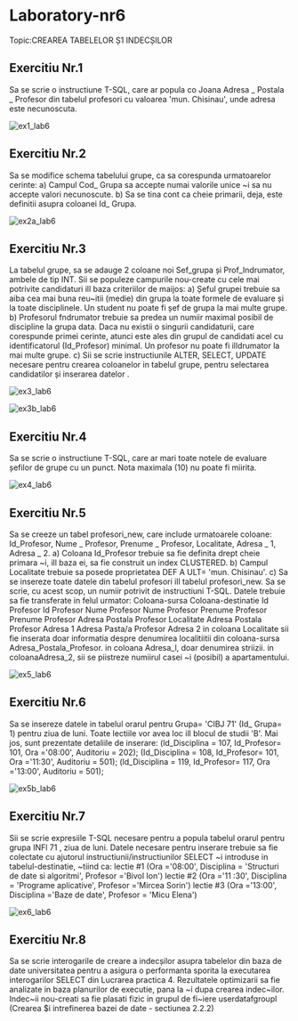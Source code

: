# Laboratory-nr6
Topic:CREAREA TABELELOR Ș1 INDECȘILOR
## Exercitiu Nr.1
Sa se scrie o instructiune T-SQL, care ar popula co Joana Adresa _ Postala _ Profesor din tabelul
profesori cu valoarea 'mun. Chisinau', unde adresa este necunoscuta.

![ex1_lab6](https://user-images.githubusercontent.com/33803222/48761616-c39ccd80-ecb1-11e8-94b4-ebeeb9f5d7a5.PNG)

## Exercitiu Nr.2
Sa se modifice schema tabelului grupe, ca sa corespunda urmatoarelor cerinte:
a) Campul Cod_ Grupa sa accepte numai valorile unice ~i sa nu accepte valori necunoscute.
b) Sa se tina cont ca cheie primarii, deja, este definitii asupra coloanei Id_ Grupa.

![ex2a_lab6](https://user-images.githubusercontent.com/33803222/48761617-c5ff2780-ecb1-11e8-93b7-661aaa620d72.PNG)

## Exercitiu Nr.3
La tabelul grupe, sa se adauge 2 coloane noi Sef_grupa și Prof_Indrumator, ambele de tip
INT. Sii se populeze campurile nou-create cu cele mai potrivite candidaturi ill baza criteriilor
de maijos:
a) Șeful grupei trebuie sa aiba cea mai buna reu~itii (medie) din grupa la toate formele de
evaluare și la toate disciplinele. Un student nu poate fi șef de grupa la mai multe grupe.
b) Profesorul fndrumator trebuie sa predea un numiir maximal posibil de discipline la grupa
data. Daca nu existii o singurii candidaturii, care corespunde primei cerinte, atunci este
ales din grupul de candidati acel cu identificatorul (Id_Profesor) minimal. Un profesor nu
poate fi illdrumator la mai multe grupe.
c) Sii se scrie instructiunile ALTER, SELECT, UPDATE necesare pentru crearea coloanelor
in tabelul grupe, pentru selectarea candidatilor și inserarea datelor .

![ex3_lab6](https://user-images.githubusercontent.com/33803222/48761620-c8618180-ecb1-11e8-85d2-3f89d6c4e4de.PNG)

![ex3b_lab6](https://user-images.githubusercontent.com/33803222/48761624-cac3db80-ecb1-11e8-812a-4ce498b43ad9.PNG)

## Exercitiu Nr.4
Sa se scrie o instructiune T-SQL, care ar mari toate notele de evaluare șefilor de grupe cu un
punct. Nota maximala (10) nu poate fi miirita.

![ex4_lab6](https://user-images.githubusercontent.com/33803222/48761742-11193a80-ecb2-11e8-8dd4-058dc29a3349.PNG)

## Exercitiu Nr.5
Sa se creeze un tabel profesori_new, care include urmatoarele coloane: Id_Profesor,
Nume _ Profesor, Prenume _ Profesor, Localitate, Adresa _ 1, Adresa _ 2.
a) Coloana Id_Profesor trebuie sa fie definita drept cheie primara ~i, ill baza ei, sa fie
construit un index CLUSTERED.
b) Campul Localitate trebuie sa posede proprietatea DEF A ULT= 'mun. Chisinau'.
c) Sa se insereze toate datele din tabelul profesori ill tabelul profesori_new. Sa se scrie, cu
acest scop, un numiir potrivit de instructiuni T-SQL. Datele trebuie sa fie transferate in
felul urmator:
Coloana-sursa Coloana-destinatie
Id Profesor Id Profesor
Nume Profesor Nume Profesor
Prenume Profesor Prenume Profesor
Adresa Postala Profesor Localitate
Adresa Postala Profesor Adresa 1
Adresa Pasta/a Profesor Adresa 2
in coloana Localitate sii fie inserata doar informatia despre denumirea localitiitii din
coloana-sursa Adresa_Postala_Profesor. in coloana Adresa_l, doar denumirea striizii. in
coloanaAdresa_2, sii se piistreze numiirul casei ~i (posibil) a apartamentului.

![ex5_lab6](https://user-images.githubusercontent.com/33803222/48761744-12e2fe00-ecb2-11e8-88b8-7005bebdcf6d.PNG)

## Exercitiu Nr.6
Sa se insereze datele in tabelul orarul pentru Grupa= 'CIBJ 71' (Id_ Grupa= 1) pentru ziua de
luni. Toate lectiile vor avea loc ill blocul de studii 'B'. Mai jos, sunt prezentate detaliile de
inserare:
(ld_Disciplina = 107, Id_Profesor= 101, Ora ='08:00', Auditoriu = 202);
(Id_Disciplina = 108, Id_Profesor= 101, Ora ='11:30', Auditoriu = 501);
(ld_Disciplina = 119, Id_Profesor= 117, Ora ='13:00', Auditoriu = 501);

![ex5b_lab6](https://user-images.githubusercontent.com/33803222/48761746-14142b00-ecb2-11e8-9c7f-380079fd5835.PNG)

## Exercitiu Nr.7
Sii se scrie expresiile T-SQL necesare pentru a popula tabelul orarul pentru grupa INFl 71 ,
ziua de luni.
Datele necesare pentru inserare trebuie sa fie colectate cu ajutorul instructiunii/instructiunilor
SELECT ~i introduse in tabelul-destinatie, ~tiind ca:
lectie #1 (Ora ='08:00', Disciplina = 'Structuri de date si algoritmi', Profesor ='Bivol Ion')
lectie #2 (Ora ='11 :30', Disciplina = 'Programe aplicative', Profesor ='Mircea Sorin')
lectie #3 (Ora ='13:00', Disciplina ='Baze de date', Profesor = 'Micu Elena')

![ex6_lab6](https://user-images.githubusercontent.com/33803222/48761752-15ddee80-ecb2-11e8-95cb-93a134090667.PNG)

## Exercitiu Nr.8
Sa se scrie interogarile de creare a indecșilor asupra tabelelor din baza de date universitatea
pentru a asigura o performanta sporita la executarea interogarilor SELECT din Lucrarea
practica 4. Rezultatele optimizarii sa fie analizate in baza planurilor de executie, pana la ~i
dupa crearea indec~ilor.
Indec~ii nou-creati sa fie plasati fizic in grupul de fi~iere userdatafgroupl (Crearea $i
intrefinerea bazei de date - sectiunea 2.2.2)





